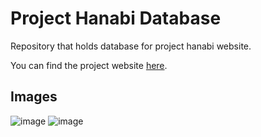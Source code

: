 # Project Hanabi Database

Repository that holds database for project hanabi website.

You can find the project website [here](https://github.com/monambike/project-hanabi-web/).

## Images

![image](https://github.com/monambike/project-hanabi-database/assets/35270174/c6fd34b5-8d35-44fd-b8b0-82c0027603c8)
![image](https://github.com/monambike/project-hanabi-database/assets/35270174/3099389e-ffa7-4c32-b1cb-71907da395fc)
